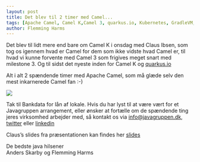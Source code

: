 ```yaml
---
layout: post
title: Det blev til 2 timer med Camel...
tags: [Apache Camel, Camel K,Camel 3, quarkus.io, Kubernetes, GradleVM, Meetup]
author: Flemming Harms
---
```

Det blev til lidt mere end bare om Camel K i onsdag med Claus Ibsen, som tog os igennem hvad er Camel for dem som ikke vidste hvad Camel er, til hvad vi kunne forvente med Camel 3 som frigives meget snart med milestone 3. Og til sidst det nyeste inden for Camel K og [quarkus.io](http://quarkus.io) 

<!-- more -->
Alt i alt 2 spændende timer med Apache Camel, som må glæde selv den mest inkarnerede Camel fan :-)  

![](/assets/img/posts/2019/camel-k-gaa-hjem-møde-claus.png) 


Tak til Bankdata for lån af lokale. Hvis du har lyst til at være vært for et Javagruppen arrangement, eller ønsker at fortælle om de spændende ting jeres virksomhed arbejder med, så kontakt os via [info@javagruppen.dk](mailto:info@javagruppen.dk), [twitter](https://twitter.com/javagruppen) eller [linkedin](https://www.linkedin.com/company/javagruppen/)


Claus’s slides fra præsentationen kan findes her [slides](https://www.slideshare.net/davsclaus/apache-camel-k-fredericia)


De bedste java hilsener   
Anders Skarby og Flemming Harms
